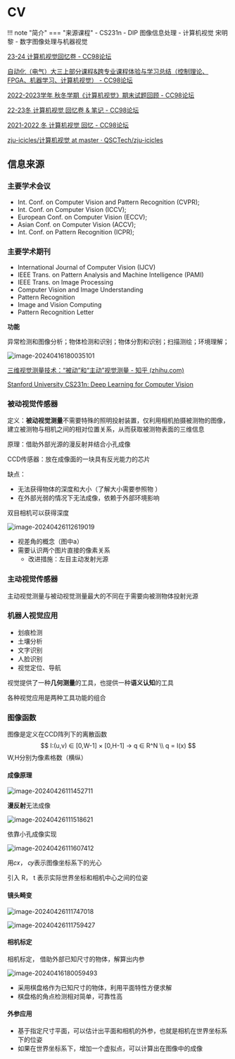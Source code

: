 # CV

!!! note "简介"
    === "来源课程"
        - CS231n
        - DIP 图像信息处理
        - 计算机视觉 宋明黎
        - 数字图像处理与机器视觉


[23-24 计算机视觉回忆卷 - CC98论坛](https://www.cc98.org/topic/5803726)

[自动化（电气）大三上部分课程&跨专业课程体验与学习总结（控制理论、FPGA、机器学习、计算机视觉） - CC98论坛](https://www.cc98.org/topic/5809775)


[2022-2023学年 秋冬学期《计算机视觉》期末试题回顾 - CC98论坛](https://www.cc98.org/topic/5508389)

[22-23冬 计算机视觉 回忆卷 & 笔记 - CC98论坛](https://www.cc98.org/topic/5507336)

[2021-2022 冬 计算机视觉 回忆 - CC98论坛](https://www.cc98.org/topic/5231792)

[zju-icicles/计算机视觉 at master · QSCTech/zju-icicles](https://github.com/QSCTech/zju-icicles/tree/master/%E8%AE%A1%E7%AE%97%E6%9C%BA%E8%A7%86%E8%A7%89)

## 信息来源
### 主要学术会议
- Int. Conf. on Computer Vision and Pattern Recognition (CVPR); 
- Int. Conf. on Computer Vision (ICCV); 
- European Conf. on Computer Vision (ECCV); 
- Asian Conf. on Computer Vision (ACCV); 
- Int. Conf. on Pattern Recognition (ICPR); 

### 主要学术期刊
- International Journal of Computer Vision (IJCV) 
- IEEE Trans. on Pattern Analysis and Machine Intelligence (PAMI) 
- IEEE Trans. on Image Processing
- Computer Vision and Image Understanding
- Pattern Recognition 
- Image and Vision Computing
- Pattern Recognition Letter



**功能**

异常检测和图像分析；物体检测和识别；物体分割和识别；扫描测绘；环境理解；

![image-20240416180035101](https://philfan-pic.oss-cn-beijing.aliyuncs.com/img/image-20240416180035101.png)



[三维视觉测量技术：“被动”和“主动”视觉测量 - 知乎 (zhihu.com)](https://zhuanlan.zhihu.com/p/590263368)

[Stanford University CS231n: Deep Learning for Computer Vision](https://cs231n.stanford.edu/assignments.html)

### 被动视觉传感器

定义：**被动视觉测量**不需要特殊的照明投射装置，仅利用相机拍摄被测物的图像，建立被测物与相机之间的相对位置关系，从而获取被测物表面的三维信息

原理：借助外部光源的漫反射并结合小孔成像

CCD传感器：放在成像面的一块具有反光能力的芯片

缺点：

- 无法获得物体的深度和大小（了解大小需要参照物 ）
- 在外部光弱的情况下无法成像，依赖于外部环境影响

双目相机可以获得深度

![image-20240426112619019](https://philfan-pic.oss-cn-beijing.aliyuncs.com/img/image-20240426112619019.png)

- 视差角的概念（图中a）
- 需要认识两个图片直接的像素关系
  - 改进措施：左目主动发射光源



### 主动视觉传感器

主动视觉测量与被动视觉测量最大的不同在于需要向被测物体投射光源



### 机器人视觉应用

- 划痕检测
- 土壤分析
- 文字识别
- 人脸识别
- 视觉定位、导航

视觉提供了一种**几何测量**的工具，也提供一种**语义认知**的工具

各种视觉应用是两种工具功能的组合



### 图像函数

图像是定义在CCD阵列下的离散函数  
$$
I:(u,v) ∈ [0,W-1] × [0,H-1] → q ∈ R^N  \\
q = I(x)
$$
W,H分别为像素格数（横纵）



#### 成像原理

![image-20240426111452711](https://philfan-pic.oss-cn-beijing.aliyuncs.com/img/image-20240426111452711.png)

**漫反射**无法成像

![image-20240426111518621](https://philfan-pic.oss-cn-beijing.aliyuncs.com/img/image-20240426111518621.png)

依靠小孔成像实现

![image-20240426111607412](https://philfan-pic.oss-cn-beijing.aliyuncs.com/img/image-20240426111607412.png)

用𝑐𝑥， 𝑐𝑦表示图像坐标系下的光心  

引入 R， t 表示实际世界坐标和相机中心之间的位姿  

#### 镜头畸变

![image-20240426111747018](https://philfan-pic.oss-cn-beijing.aliyuncs.com/img/image-20240426111747018.png)

![image-20240426111759427](https://philfan-pic.oss-cn-beijing.aliyuncs.com/img/image-20240426111759427.png)



#### 相机标定

相机标定， 借助外部已知尺寸的物体，解算出内参

![image-20240416180059493](https://philfan-pic.oss-cn-beijing.aliyuncs.com/img/image-20240416180059493.png)

- 采用棋盘格作为已知尺寸的物体，利用平面特性方便求解  
- 棋盘格的角点检测相对简单，可靠性高  

#### 外参应用

- 基于指定尺寸平面，可以估计出平面和相机的外参，也就是相机在世界坐标系下的位姿
- 如果在世界坐标系下，增加一个虚拟点，可以计算出在图像中的成像  
